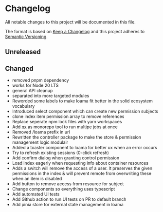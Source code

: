 # Changelog

All notable changes to this project will be documented in this file.

The format is based on [Keep a Changelog](http://keepachangelog.com/en/1.0.0/)
and this project adheres to [Semantic Versioning](http://semver.org/spec/v2.0.0.html).

## Unreleased

## Changed

- removed pnpm dependency
- works for Node 20 LTS
- general API cleanup
- separated into more targeted modules
- Reworded some labels to make loama fit better in the solid ecosystem vocabulary
- Introduced select component which can create new permission subjects
- clone index item permission array to remove references
- Replace seperate npm lock files with yarn workspaces
- Add [nx](nx.dev) as monorepo tool to run multipe jobs at once
- Removed /loama prefix in url
- Rewritten the controller package to make the store & permission management logic modulair
- Added a toaster component to loama for better ux when an error occurs
- Try to refresh existing sessions (0-click refresh)
- Add confirm dialog when granting control permission
- Load index eagerly when requesting info about container resources
- Adds a switch will remove the access of a user. It preserves the given permissions in the index & will prevent remote from overwriting these when an item is disabled
- Add button to remove access from resource for subject
- Change components so everything uses typescript
- Add automated UI tests
- Add Github action to run UI tests on PR to default branch
- Add pinia store for external state management in loama
